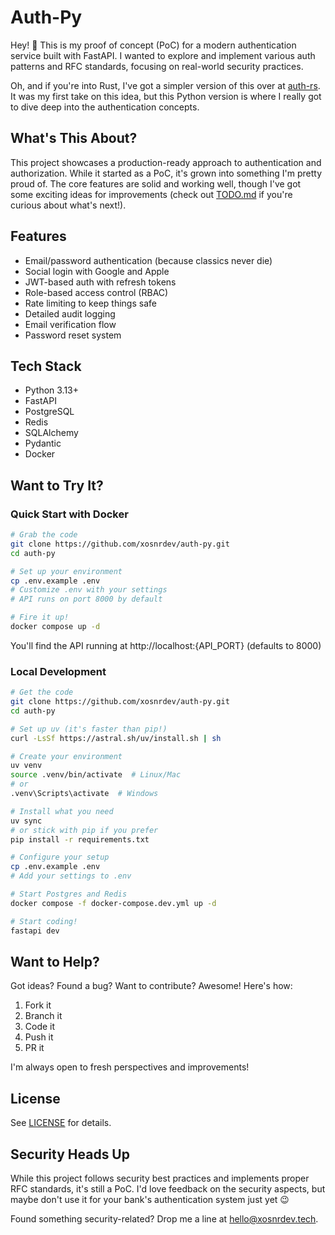 # Auth-Py

Hey! 👋 This is my proof of concept (PoC) for a modern authentication service built with FastAPI. I wanted to explore and implement various auth patterns and RFC standards, focusing on real-world security practices.

Oh, and if you're into Rust, I've got a simpler version of this over at [auth-rs](https://github.com/xosnrdev/auth-rs.git). It was my first take on this idea, but this Python version is where I really got to dive deep into the authentication concepts.

## What's This About?

This project showcases a production-ready approach to authentication and authorization. While it started as a PoC, it's grown into something I'm pretty proud of. The core features are solid and working well, though I've got some exciting ideas for improvements (check out [TODO.md](TODO.md) if you're curious about what's next!).

## Features

- Email/password authentication (because classics never die)
- Social login with Google and Apple
- JWT-based auth with refresh tokens
- Role-based access control (RBAC)
- Rate limiting to keep things safe
- Detailed audit logging
- Email verification flow
- Password reset system

## Tech Stack

- Python 3.13+
- FastAPI
- PostgreSQL
- Redis
- SQLAlchemy
- Pydantic
- Docker

## Want to Try It?

### Quick Start with Docker

```bash
# Grab the code
git clone https://github.com/xosnrdev/auth-py.git
cd auth-py

# Set up your environment
cp .env.example .env
# Customize .env with your settings
# API runs on port 8000 by default

# Fire it up!
docker compose up -d
```

You'll find the API running at http://localhost:{API_PORT} (defaults to 8000)

### Local Development

```bash
# Get the code
git clone https://github.com/xosnrdev/auth-py.git
cd auth-py

# Set up uv (it's faster than pip!)
curl -LsSf https://astral.sh/uv/install.sh | sh

# Create your environment
uv venv
source .venv/bin/activate  # Linux/Mac
# or
.venv\Scripts\activate  # Windows

# Install what you need
uv sync
# or stick with pip if you prefer
pip install -r requirements.txt

# Configure your setup
cp .env.example .env
# Add your settings to .env

# Start Postgres and Redis
docker compose -f docker-compose.dev.yml up -d

# Start coding!
fastapi dev
```

## Want to Help?

Got ideas? Found a bug? Want to contribute? Awesome! Here's how:

1. Fork it
2. Branch it
3. Code it
4. Push it
5. PR it

I'm always open to fresh perspectives and improvements!

## License

See [LICENSE](LICENSE) for details.

## Security Heads Up

While this project follows security best practices and implements proper RFC standards, it's still a PoC. I'd love feedback on the security aspects, but maybe don't use it for your bank's authentication system just yet 😉

Found something security-related? Drop me a line at [hello@xosnrdev.tech](mailto:hello@xosnrdev.tech).